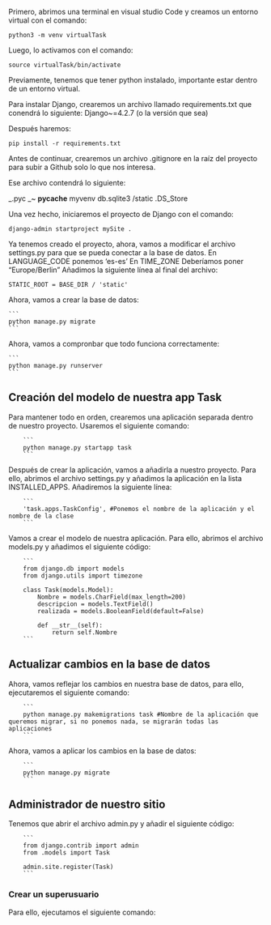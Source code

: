 Primero, abrimos una terminal en visual studio Code y creamos un entorno virtual con el comando:

```
python3 -m venv virtualTask
```

Luego, lo activamos con el comando:

```
source virtualTask/bin/activate
```

Previamente, tenemos que tener python instalado, importante estar dentro de un entorno virtual.

Para instalar Django, crearemos un archivo llamado requirements.txt que conendrá lo siguiente:
Django~=4.2.7 (o la versión que sea)

Después haremos:

```
pip install -r requirements.txt
```

Antes de continuar, crearemos un archivo .gitignore en la raíz del proyecto para subir a Github solo lo que nos interesa.

Ese archivo contendrá lo siguiente:

_.pyc
_~
**pycache**
myvenv
db.sqlite3
/static
.DS_Store

Una vez hecho, iniciaremos el proyecto de Django con el comando:

```
django-admin startproject mySite .
```

Ya tenemos creado el proyecto, ahora, vamos a modificar el archivo settings.py para que se pueda conectar a la base de datos.
En LANGUAGE_CODE ponemos ‘es-es’
En TIME_ZONE Deberíamos poner “Europe/Berlin”
Añadimos la siguiente línea al final del archivo:

```
STATIC_ROOT = BASE_DIR / 'static'
```

Ahora, vamos a crear la base de datos:

    ```
    python manage.py migrate
    ```

Ahora, vamos a compronbar que todo funciona correctamente:

    ```
    python manage.py runserver
    ```

## Creación del modelo de nuestra app Task

Para mantener todo en orden, crearemos una aplicación separada dentro de nuestro proyecto.
Usaremos el siguiente comando:

        ```
        python manage.py startapp task
        ```

Después de crear la aplicación, vamos a añadirla a nuestro proyecto. Para ello, abrimos el archivo settings.py y añadimos la aplicación en la lista INSTALLED_APPS.
Añadiremos la siguiente línea:

        ```
        'task.apps.TaskConfig', #Ponemos el nombre de la aplicación y el nombre de la clase
        ```

Vamos a crear el modelo de nuestra aplicación. Para ello, abrimos el archivo models.py y añadimos el siguiente código:

        ```
        from django.db import models
        from django.utils import timezone

        class Task(models.Model):
            Nombre = models.CharField(max_length=200)
            descripcion = models.TextField()
            realizada = models.BooleanField(default=False)

            def __str__(self):
                return self.Nombre
        ```

## Actualizar cambios en la base de datos

Ahora, vamos reflejar los cambios en nuestra base de datos, para ello, ejecutaremos el siguiente comando:

        ```
        python manage.py makemigrations task #Nombre de la aplicación que queremos migrar, si no ponemos nada, se migrarán todas las aplicaciones
        ```

Ahora, vamos a aplicar los cambios en la base de datos:

        ```
        python manage.py migrate
        ```

## Administrador de nuestro sitio

Tenemos que abrir el archivo admin.py y añadir el siguiente código:

        ```
        from django.contrib import admin
        from .models import Task

        admin.site.register(Task)
        ```

### Crear un superusuario

Para ello, ejecutamos el siguiente comando:

```

```
